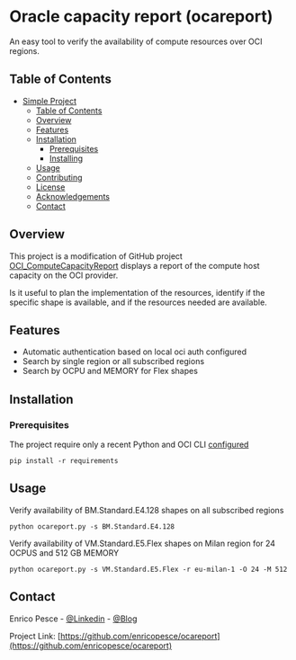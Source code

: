 
# Oracle capacity report (ocareport)

An easy tool to verify the availability of compute resources over OCI regions.

## Table of Contents

- [Simple Project](#simple-project)
  - [Table of Contents](#table-of-contents)
  - [Overview](#overview)
  - [Features](#features)
  - [Installation](#installation)
    - [Prerequisites](#prerequisites)
    - [Installing](#installing)
  - [Usage](#usage)
  - [Contributing](#contributing)
  - [License](#license)
  - [Acknowledgements](#acknowledgements)
  - [Contact](#contact)

## Overview

This project is a modification of GitHub project [OCI_ComputeCapacityReport](https://github.com/Olygo/OCI_ComputeCapacityReport) displays a report of the compute host capacity on the OCI provider. 

Is it useful to plan the implementation of the resources, identify if the specific shape is available, and if the resources needed are available.

## Features

- Automatic authentication based on local oci auth configured
- Search by single region or all subscribed regions
- Search by OCPU and MEMORY for Flex shapes

## Installation

### Prerequisites

The project require only a recent Python and OCI CLI [configured](https://docs.oracle.com/en-us/iaas/Content/API/SDKDocs/cliinstall.htm) 

```console
pip install -r requirements
```
## Usage

Verify availability of BM.Standard.E4.128 shapes on all subscribed regions

```console
python ocareport.py -s BM.Standard.E4.128
```

Verify availability of VM.Standard.E5.Flex shapes on Milan region for 24 OCPUS and 512 GB MEMORY

```console
python ocareport.py -s VM.Standard.E5.Flex -r eu-milan-1 -O 24 -M 512
```

## Contact

Enrico Pesce - [@Linkedin](https://www.linkedin.com/in/enricopesce/) - [@Blog](https://www.enricopesce.it/)

Project Link: [https://github.com/enricopesce/ocareport](https://github.com/enricopesce/ocareport)
